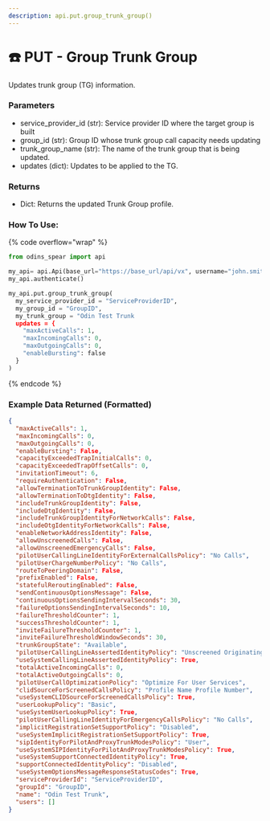 ```yaml
---
description: api.put.group_trunk_group()
---
```


# ☎️ PUT - Group Trunk Group

Updates trunk group (TG) information.

### Parameters&#x20;

* service\_provider\_id (str): Service provider ID where the target group is built
* group\_id (str): Group ID whose trunk group call capacity needs updating
* trunk\_group\_name (str): The name of the trunk group that is being updated. 
* updates (dict): Updates to be applied to the TG. 

### Returns

* Dict: Returns the updated Trunk Group profile.

### How To Use:

{% code overflow="wrap" %}
```python
from odins_spear import api

my_api= api.Api(base_url="https://base_url/api/vx", username="john.smith", password="ODIN_INSTANCE_1")
my_api.authenticate()

my_api.put.group_trunk_group(
  my_service_provider_id = "ServiceProviderID",
  my_group_id = "GroupID",
  my_trunk_group = "Odin Test Trunk
  updates = {
    "maxActiveCalls": 1,
    "maxIncomingCalls": 0,
    "maxOutgoingCalls": 0,
    "enableBursting": false
  }
)
```
{% endcode %}

### Example Data Returned (Formatted)

```json
{
  "maxActiveCalls": 1, 
  "maxIncomingCalls": 0, 
  "maxOutgoingCalls": 0, 
  "enableBursting": False, 
  "capacityExceededTrapInitialCalls": 0, 
  "capacityExceededTrapOffsetCalls": 0, 
  "invitationTimeout": 6, 
  "requireAuthentication": False, 
  "allowTerminationToTrunkGroupIdentity": False, 
  "allowTerminationToDtgIdentity": False, 
  "includeTrunkGroupIdentity": False, 
  "includeDtgIdentity": False, 
  "includeTrunkGroupIdentityForNetworkCalls": False, 
  "includeOtgIdentityForNetworkCalls": False, 
  "enableNetworkAddressIdentity": False, 
  "allowUnscreenedCalls": False, 
  "allowUnscreenedEmergencyCalls": False, 
  "pilotUserCallingLineIdentityForExternalCallsPolicy": "No Calls", 
  "pilotUserChargeNumberPolicy": "No Calls", 
  "routeToPeeringDomain": False, 
  "prefixEnabled": False, 
  "statefulReroutingEnabled": False, 
  "sendContinuousOptionsMessage": False, 
  "continuousOptionsSendingIntervalSeconds": 30, 
  "failureOptionsSendingIntervalSeconds": 10, 
  "failureThresholdCounter": 1, 
  "successThresholdCounter": 1, 
  "inviteFailureThresholdCounter": 1, 
  "inviteFailureThresholdWindowSeconds": 30, 
  "trunkGroupState": "Available", 
  "pilotUserCallingLineAssertedIdentityPolicy": "Unscreened Originating Calls", 
  "useSystemCallingLineAssertedIdentityPolicy": True, 
  "totalActiveIncomingCalls": 0, 
  "totalActiveOutgoingCalls": 0, 
  "pilotUserCallOptimizationPolicy": "Optimize For User Services", 
  "clidSourceForScreenedCallsPolicy": "Profile Name Profile Number", 
  "useSystemCLIDSourceForScreenedCallsPolicy": True, 
  "userLookupPolicy": "Basic", 
  "useSystemUserLookupPolicy": True, 
  "pilotUserCallingLineIdentityForEmergencyCallsPolicy": "No Calls", 
  "implicitRegistrationSetSupportPolicy": "Disabled", 
  "useSystemImplicitRegistrationSetSupportPolicy": True, 
  "sipIdentityForPilotAndProxyTrunkModesPolicy": "User", 
  "useSystemSIPIdentityForPilotAndProxyTrunkModesPolicy": True, 
  "useSystemSupportConnectedIdentityPolicy": True, 
  "supportConnectedIdentityPolicy": "Disabled", 
  "useSystemOptionsMessageResponseStatusCodes": True, 
  "serviceProviderId": "ServiceProviderID", 
  "groupId": "GroupID", 
  "name": "Odin Test Trunk", 
  "users": []
}

```

